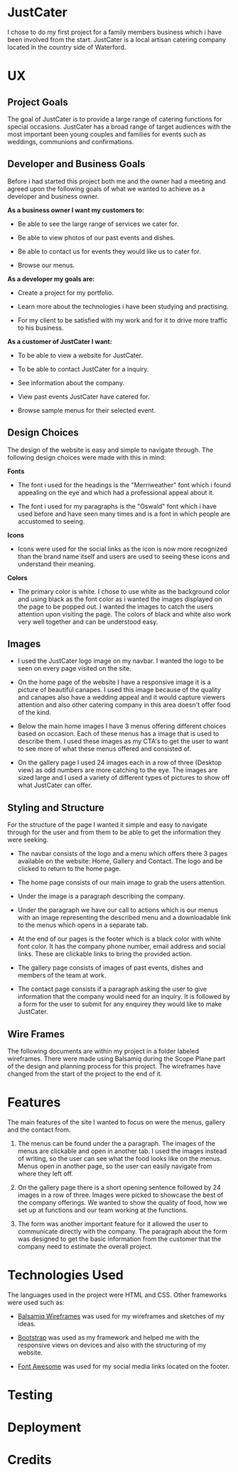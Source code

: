 # JustCater

I chose to do my first project for a family members business which i have been involved from the start. JustCater is a local artisan catering company located in the country side of Waterford.


# UX

## Project Goals

The goal of JustCater is to provide a large range of catering functions for special occasions. JustCater has a broad range of target audiences with the most important been young couples and families for events such as weddings, communions and confirmations.

## Developer and Business Goals

Before i had started this project both me and the owner had a meeting and agreed upon the following goals of what we wanted to achieve as a developer and business owner.

**As a business owner I want my customers to:**

* Be able to see the large range of services we cater for.

* Be able to view photos of our past events and dishes.

* Be able to contact us for events they would like us to cater for.

* Browse our menus.
 

**As a developer my goals are:**

* Create a project for my portfolio.

* Learn more about the technologies i have been studying and practising.

* For my client to be satisfied with my work and for it to drive more traffic to his business.

**As a customer of JustCater I want:**

* To be able to view a website for JustCater.

* To be able to contact JustCater for a inquiry.

* See information about the company.

* View past events JustCater have catered for.

* Browse sample menus for their selected event.


## Design Choices

The design of the website is easy and simple to navigate through. The following design choices were made with this in mind:

**Fonts**

* The font i used for the headings is the "Merriweather" font which i found appealing on the eye and which had a professional appeal about it.

* The font i used for my paragraphs is the "Oswald" font which i have used before and have seen many times and is a font in which people are accustomed to seeing.

**Icons**

* Icons were used for the social links as the icon is now more recognized than the brand name itself and users are used to seeing these icons and understand their meaning.

**Colors**

* The primary color is white. I chose to use white as the background color and using black as the font color as i wanted the images displayed on the page to be popped out. I wanted the images to catch the users attention upon visiting the page. The colors of black and white also work very well together and can be understood easy.

## Images

* I used the JustCater logo image on my navbar. I wanted the logo to be seen on every page visited on the site.

* On the home page of the website I have a responsive image it is a picture of beautiful canapes. I used this image because of the quality and canapes also have a wedding appeal and it would capture viewers attention and also other catering company in this area doesn't offer food of the kind.

* Below the main home images I have 3 menus offering different choices based on occasion. Each of these menus has a image that is used to describe them. I used these images as my CTA's to get the user to want to see more of what these menus offered and consisted of.

* On the gallery page I used 24 images each in a row of three (Desktop view) as odd numbers are more catching to the eye. The images are sized large and I used a variety of different types of pictures to show off what JustCater can offer.

## Styling and Structure

For the structure of the page I wanted it simple and easy to navigate through for the user and from them to be able to get the information they were seeking.

* The navbar consists of the logo and a menu which offers there 3 pages available on the website: Home, Gallery and Contact. The logo and be clicked to return to the home page.

* The home page consists of our main image to grab the users attention.

* Under the image is a paragraph describing the company.

* Under the paragraph we have our call to actions which is our menus with an image representing the described menu and a downloadable link to the menus which opens in a separate tab.

* At the end of our pages is the footer which is a black color with white font color. It has the company phone number, email address and social links. These are clickable links to bring the provided action.

* The gallery page consists of images of past events, dishes and members of the team at work.

* The contact page consists if a paragraph asking the user to give information that the company would need for an inquiry. It is followed by a form for the user to submit for any enquirey they would like to make JustCater.

## Wire Frames

The following documents are within my project in a folder labeled wireframes. There were made using Balsamiq during the Scope Plane part of the design and planning process for this project. The wireframes have changed from the start of the project to the end of it.

# Features

The main features of the site I wanted to focus on were the menus, gallery and the contact from.

1. The menus can be found under the a paragraph. The images of the menus are clickable and open in another tab. I used the images instead of writing, so the user can see what the food looks like on the menus. Menus open in another page, so the user can easily navigate from where they left off.

2. On the gallery page there is a short opening sentence followed by 24 images in a row of three. Images were picked to showcase the best of the company offerings. We wanted to show the quality of food, how we set up at functions and our team working at the functions.

3. The form was another important feature for it allowed the user to communicate directly with the company. The paragraph about the form was designed to get the basic information from the customer that the company need to estimate the overall project.

# Technologies Used

The languages used in the project were HTML and CSS. Other frameworks were used such as:

* [Balsamiq Wireframes](https://balsamiq.com/) was used for my wireframes and sketches of my ideas.

* [Bootstrap](https://getbootstrap.com/) was used as my framework and helped me with the responsive views on devices and also with the structuring of my website.

* [Font Awesome](https://fontawesome.com/) was used for my social media links located on the footer.

# Testing

# Deployment

# Credits

